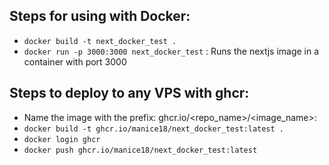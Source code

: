 ## Steps for using with Docker:

- `docker build -t next_docker_test .`
- `docker run -p 3000:3000 next_docker_test` : Runs the nextjs image in a container with port 3000

## Steps to deploy to any VPS with ghcr:

- Name the image with the prefix: ghcr.io/<repo_name>/<image_name>:<version number>
- `docker build -t ghcr.io/manice18/next_docker_test:latest .`
- `docker login ghcr`
- `docker push ghcr.io/manice18/next_docker_test:latest`
